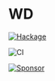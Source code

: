 # WD

[![Hackage](https://matrix.hackage.haskell.org/api/v2/packages/wd/badge)](http://hackage.haskell.org/package/wd)

![CI](https://github.com/kakkun61/wd/workflows/main/badge.svg)

[![Sponsor](https://img.shields.io/badge/Sponsor-%E2%9D%A4-red?logo=GitHub)](https://github.com/sponsors/kakkun61)
